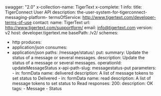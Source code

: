 swagger: "2.0"
x-collection-name: TigerText
x-complete: 1
info:
  title: TigerConnect User API
  description: the-user-system-for-tigerconnect-messaging-platform-
  termsOfService: http://www.tigertext.com/developer-terms-of-use
  contact:
    name: TigerText
    url: http://www.tigertext.com/supportform/
    email: info@tigertext.com
  version: v2
host: developer.tigertext.me
basePath: /v2/
schemes:
- http
produces:
- application/json
consumes:
- application/json
paths:
  /message/status/:
    put:
      summary: Update the status of a message or several messages.
      description: Update the status of a message or several messages.
      operationId: updateMessageStatus
      x-api-path-slug: messagestatus-put
      parameters:
      - in: formData
        name: delivered
        description: A list of message tokens to set status to Delivered
      - in: formData
        name: read
        description: A list of message tokens to set status to Read
      responses:
        200:
          description: OK
      tags:
      - Message
      - Status